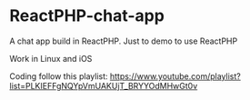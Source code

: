 # ReactPHP-chat-app
A chat app build in ReactPHP. Just to demo to use ReactPHP

Work in Linux and iOS

Coding follow this playlist: https://www.youtube.com/playlist?list=PLKIEFFgNQYpVmUAKUjT_BRYYOdMHwGt0v

